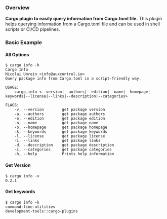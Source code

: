 ### Overview
**Cargo plugin to easily query information from Cargo.toml file.**
This plugin helps querying information from a Cargo.toml file and can be used in shell scripts or CI/CD pipelines.

### Basic Example

#### All Options
```
$ cargo info -h
Cargo Info
Nicolai Unrein <info@auxcontrol.io>
Query package info from Cargo.toml in a script-friendly way.

USAGE:
    cargo_info <--version|--authors|--edition|--name|--homepage|--keywords|--license|--links|--description|--categories>

FLAGS:
    -v, --version        get package version
    -a, --authors        get package authors
    -e, --edition        get package edition
    -n, --name           get package name
    -o, --homepage       get package homepage
    -k, --keywords       get package keywords
    -l, --license        get package license
    -i, --links          get package links
    -d, --description    get package description
    -c, --categories     get package categories
    -h, --help           Prints help information
```

#### Get Version
```
$ cargo info -v
0.2.1

```

#### Get keywords 
```
$ cargo info -k
command-line-utilities
development-tools::cargo-plugins

```
